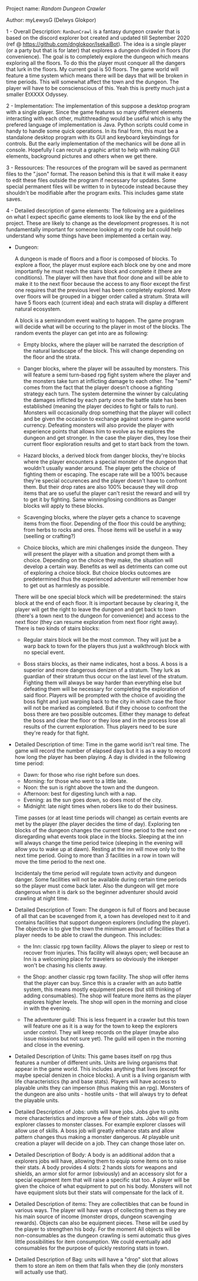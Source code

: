 Project name: *Random Dungeon Crawler*

Author: myLewysG (Delwys Glokpor)

1 - Overall Description:
    `RanDunCrawl` is a fantasy dungeon crawler that is based on the discord explorer bot created and updated till September 2020 (ref @ https://github.com/dnglokpor/IsekaiBot). The idea is a single player (or a party but that is for later) that explores a dungeon divided in floors (for convenience). The goal is to completely explore the dungeon which means exploring all the floors. To do this the player must conquer all the dangers that lurk in the floors. My current goal is 50 floors. The game world will feature a time system which means there will be days that will be broken in time periods. This will somewhat affect the town and the dungeon. The player will have to be conscienscious of this.
    Yeah this is pretty much just a smaller EtXXXX Odyssey.

2 - Implementation:
    The implementation of this suppose a desktop program with a single player.
    Since the game features so many different elements interacting with each other, multithreading would be useful which is why the prefered language of implementation is Java. Python scripts could come in handy to handle some quick operations.
    In its final form, this must be a standalone desktop program with its GUI and keyboard keybindings for controls. But the early implementation of the mechanics will be done all in console. Hopefully I can recruit a graphic artist to help with making GUI elements, background pictures and others when we get there.

3 - Ressources:
    The resources of the program will be saved as permanent files to the ".json" format. The reason behind this is that it will make it easy to edit these files outside the program if necessary for updates. Some special permanent files will be written to in bytecode instead because they shouldn't be modifiable after the program exits. This includes game state saves.


4 - Detailed description of game elements:
    The following are a guidelines on what I expect specific game elements to look like by the end of the project. These are likely to change as the development progresses. It is not fundamentally important for someone looking at my code but could help understand why some things have been implemented a certain way.

- Dungeon:
    
    A dungeon is made of floors and a floor is composed of blocks. To explore a floor, the player must explore each block one by one and more importantly he must reach the stairs block and complete it (there are conditions). The player will then have that floor done and will be able to make it to the next floor because the access to any floor except the first one requires that the previous level has been completely explored. More over floors will be grouped in a bigger order called a stratum. Strata will have 5 floors each (current idea) and each strata will display a different natural ecosystem.

    A block is a semirandom event waiting to happen. The game program will decide what will be occuring to the player in most of the blocks. The random events the player can get into are as following:
    - Empty blocks, where the player will be narrated the description of the natural landscape of the block. This will change depending on the floor and the strata.

    - Danger blocks, where the player will be assaulted by monsters. This will feature a semi turn-based rpg fight system where the player and the monsters take turn at inflicting damage to each other. The "semi" comes from the fact that the player doesn't choose a fighting strategy each turn. The system determine the winner by calculating the damages inflicted by each party once the battle state has been established (meaning the player decides to fight or fails to run). Monsters will occasionally drop something that the player will collect and be given the occasion to exchange against some in-game world currency. Defeating monsters will also provide the player with experience points that allows him to evolve as he explores the dungeon and get stronger. In the case the player dies, they lose their current floor exploration results and get to start back from the town.

    - Hazard blocks, a derived block from danger blocks, they're blocks where the player encounters a special monster of the dungeon that wouldn't usually wander around. The player gets the choice of fighting them or escaping. The escape rate will be a 100% because they're special occurences and the player doesn't have to confront them. But their drop rates are also 100% because they will drop items that are so useful the player can't resist the reward and will try to get it by fighting. Same winning/losing conditions as Danger blocks will apply to these blocks.

    - Scavenging blocks, where the player gets a chance to scavenge items from the floor. Depending of the floor this could be anything; from herbs to rocks and ores. Those items will be useful in a way (seelling or crafting?)

    - Choice blocks, which are mini challenges inside the dungeon. They will present the player with a situation and prompt them with a choice. Depending on the choice they make, the situation will develop a certain way. Benefits as well as detriments can come out of exploring a choice block. But choice blocks outcomes are predetermined thus the experienced adventurer will remember how to get out as harmlesly as possible.
    
    There will be one special block which will be predetermined: the stairs block at the end of each floor. It is important because by clearing it, the player will get the right to leave the dungeon and get back to town (there's a town next to the dungeon for convenience) and access to the next floor (they can resume exploration from next floor right away). There is two kinds of stairs blocks:
    - Regular stairs block will be the most common. They will just be a warp back to town for the players thus just a walkthrough block with no special event.

    - Boss stairs blocks, as their name indicates, host a boss. A boss is a superior and more dangerous denizen of a stratum. They lurk as guardian of their stratum thus occur on the last level of the stratum. Fighting them will always be way harder than everything else but defeating them will be necessary for completing the exploration of said floor. Players will be prompted with the choice of avoiding the boss fight and just warping back to the city in which case the floor will not be marked as completed. But if they choose to confront the boss there are two possible outcomes. Either they manage to defeat the boss and clear the floor or they lose and in the process lose all results of the current exploration. Thus players need to be sure they're ready for that fight.

- Detailed Description of time:
    Time in the game world isn't real time. The game will record the number of elapsed days but it is as a way to record how long the player has been playing. A day is divided in the following time period:
    - Dawn: for those who rise right before sun does.
    - Morning: for those who went to a little late.
    - Noon: the sun is right above the town and the dungeon.
    - Afternoon: best for digesting lunch with a nap.
    - Evening: as the sun goes down, so does most of the city.
    - Midnight: late night times when robers like to do their business.
    
    Time passes (or at least time periods will change) as certain events are met by the player (the player decides the time of day). Exploring ten blocks of the dungeon changes the current time period to the next one - disregarding what events took place in the blocks. Sleeping at the inn will always change the time period twice (sleeping in the evening will allow you to wake up at dawn). Resting at the inn will move only to the next time period. Going to more than 3 facilities in a row in town will move the time period to the next one.

    Incidentaly the time period will regulate town activity and dungeon danger. Some facilities will not be available during certain time periods so the player must come back later. Also the dungeon will get more dangerous when it is dark so the beginner adventurer should avoid crawling at night time.

- Detailed Description of Town:
    The dungeon is full of floors and because of all that can be scavenged from it, a town has developed next to it and contains facilities that support dungeon explorers (including the player). The objective is to give the town the minimum amount of facilities that a player needs to be able to crawl the dungeon. This includes:
    - the Inn: classic rpg town facility. Allows the player to sleep or rest to recover from injuries. This facility will always open; well because an Inn is a welcoming place for travelers so obviously the inkeeper won't be chasing his clients away.

    - the Shop: another classic rpg town facility. The shop will offer items that the player can buy. Since this is a crawler with an auto battle system, this means mostly equipment pieces (but still thinking of adding consumables). The shop will feature more items as the player explores higher levels. The shop will open in the morning and close in with the evening.

    - The adventurer guild: This is less frequent in a crawler but this town will feature one as it is a way for the town to keep the explorers under control. They will keep records on the player (maybe also issue missions but not sure yet). The guild will open in the morning and close in the evening.

- Detailed Description of Units:
    This game bases itself on rpg thus features a number of different units. Units are living organisms that appear in the game world. This includes anything that lives (except for maybe special denizen in choice blocks). A unit is a living organism with life characteristics (hp and base stats). Players will have access to playable units they can imperson (thus making this an rpg). Monsters of the dungeon are also units - hostile units - that will always try to defeat the playable units.

- Detailed Description of Jobs:
    units will have jobs. Jobs give to units more characteristics and improve a few of their stats. Jobs will go from explorer classes to monster classes. For example explorer classes will allow use of skills. A boss job will greatly enhance stats and allow pattern changes thus making a monster dangerous. At playable unit creation a player will decide on a job. They can change those later on.

- Detailed Description of Body:
    A body is an additional addon that a explorers jobs will have, allowing them to equip some items on to raise their stats. A body provides 4 slots: 2 hands slots for weapons and shields, an armor slot for armor (obviously) and an accessory slot for a special equipment item that will raise a specific stat too. A player will be given the choice of what equipment to put on his body. Monsters will not have equipment slots but their stats will compensate for the lack of it.

- Detailed Description of items:
    They are collectibles that can be found in various ways. The player will have ways of collecting them as they are his main source of income (monster drops, dungeon scavenging rewards). 
    Objects can also be equipment pieces. These will be used by the player to strengthen his body.
    For the moment All objects will be non-consumables as the dungeon crawling is semi automatic thus gives little possibilities for item consumption. We could eventually add consumables for the purpose of quickly restoring stats in town.

- Detailed Description of Bag:
    units will have a "drop" slot that allows them to store an item on them that falls when they die (only monsters will actually use that).